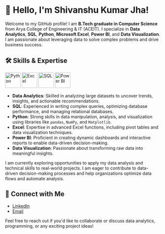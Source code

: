 # 👋 Hello, I'm Shivanshu Kumar Jha!

Welcome to my GitHub profile! I am  **B.Tech graduate in Computer Science** from Arya College of Engineering & IT (ACEIT). I specialize in **Data Analytics**, **SQL**, **Python**, **Microsoft Excel**, **Power BI**, and **Data Visualization**. I am passionate about leveraging data to solve complex problems and drive business success.

## 🛠️ Skills & Expertise

<p align="left">
  <img src="https://upload.wikimedia.org/wikipedia/commons/c/c3/Python-logo-notext.svg" alt="Python" width="50" height="50"/>
  <img src="https://upload.wikimedia.org/wikipedia/commons/8/87/Microsoft_Excel_2013_logo.svg" alt="Excel" width="50" height="50"/>
  <img src="https://upload.wikimedia.org/wikipedia/commons/8/8c/Sql_data_base_with_logo.png" alt="SQL" width="50" height="50"/>
  <img src="https://upload.wikimedia.org/wikipedia/commons/c/c9/Power_bi_logo_black.svg" alt="Power BI" width="50" height="50"/>
</p>

- **Data Analytics**: Skilled in analyzing large datasets to uncover trends, insights, and actionable recommendations.
- **SQL**: Experienced in writing complex queries, optimizing database performance, and managing relational databases.
- **Python**: Strong skills in data manipulation, analysis, and visualization using libraries like `pandas`, `NumPy`, and `Matplotlib`.
- **Excel**: Expertise in advanced Excel functions, including pivot tables and data visualization techniques.
- **Power BI**: Proficient in creating dynamic dashboards and interactive reports to enable data-driven decision-making.
- **Data Visualization**: Passionate about transforming raw data into meaningful insights.



I am currently exploring opportunities to apply my data analysis and technical skills to real-world projects. I am eager to contribute to data-driven decision-making processes and help organizations optimize data flows and automate analysis.

## 🔗 Connect with Me

- [LinkedIn](https://www.linkedin.com/in/shivanshu-jha31) 
- [Email](mailto:jhashivanshu84@gmail.com)

Feel free to reach out if you'd like to collaborate or discuss data analytics, programming, or any exciting project ideas!
